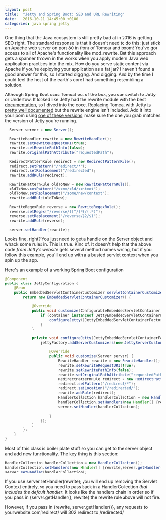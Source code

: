 ```yaml
---
layout: post
title:  "Jetty and Spring Boot: SEO and URL Rewriting"
date:   2016-10-21 14:45:00 +0100
categories: java spring jetty 
---
```

One thing that the Java ecosystem is still pretty bad at in 2016 is getting SEO right. The standard response is that it doesn't need to do this: just stick an Apache web server on port 80 in front of Tomcat and boom! You've got access to all of Apache's functionality like mod_rewrite. But this approach gets a spanner thrown in the works when you apply modern Java web application practices into the mix. How do you serve static content via Apache if you're deploying your application as a fat jar? I haven't found a good answer for this, so I started digging. And digging. And by the time I could feel the heat of the earth's core I had something resembling a solution.

Although Spring Boot uses Tomcat out of the box, you can switch to Jetty or Undertow. It looked like Jetty had the rewrite module with the best [documentation](https://www.eclipse.org/jetty/documentation/9.3.x/rewrite-handler.html), so I dived into the code. Replacing Tomcat with Jetty [is pretty well documented](http://docs.spring.io/spring-boot/docs/current/reference/html/howto-embedded-servlet-containers.html) but the rewrite engine isn't included. Add it into your pom using [one of these versions](https://mvnrepository.com/artifact/org.eclipse.jetty/jetty-rewrite): make sure the one you grab matches the version of Jetty you're running.

``` java
  Server server = new Server();

  RewriteHandler rewrite = new RewriteHandler();
  rewrite.setRewriteRequestURI(true);
  rewrite.setRewritePathInfo(false);
  rewrite.originalPathAttribute("requestedPath");

  RedirectPatternRule redirect = new RedirectPatternRule();
  redirect.setPattern("/redirect/*");
  redirect.setReplacement("/redirected");
  rewrite.addRule(redirect);

  RewritePatternRule oldToNew = new RewritePatternRule();
  oldToNew.setPattern("/some/old/context");
  oldToNew.setReplacement("/some/new/context");
  rewrite.addRule(oldToNew);

  RewriteRegexRule reverse = new RewriteRegexRule();
  reverse.setRegex("/reverse/([^/]*)/(.*)");
  reverse.setReplacement("/reverse/$2/$1");
  rewrite.addRule(reverse);

  server.setHandler(rewrite);
```

Looks fine, right? You just need to get a handle on the Server object and whack some rules in. This is true. Kind of. It doesn't help that the above code *from Jetty's website* gets several method names wrong, but if you follow this example, you'll end up with a a busted servlet context when you spin up the app.

Here's an example of a working Spring Boot configuration.

``` java
@Component
public class JettyConfiguration {
	@Bean
	public EmbeddedServletContainerCustomizer servletContainerCustomizer() {
	    return new EmbeddedServletContainerCustomizer() {

	        @Override
	        public void customize(ConfigurableEmbeddedServletContainer container) {
	            if (container instanceof JettyEmbeddedServletContainerFactory) {
	                configureJetty((JettyEmbeddedServletContainerFactory) container);
	            }
	        }

	        private void configureJetty(JettyEmbeddedServletContainerFactory jettyFactory) {
	            jettyFactory.addServerCustomizers(new JettyServerCustomizer() {

	                @Override
	                public void customize(Server server) {
	                    RewriteHandler rewrite = new RewriteHandler();
	                    rewrite.setRewriteRequestURI(true);
	                    rewrite.setRewritePathInfo(false);
	                    rewrite.setOriginalPathAttribute("requestedPath");
	                    RedirectPatternRule redirect = new RedirectPatternRule();
	                    redirect.setPattern("/redirect/*");
	                    redirect.setLocation("/redirected/");  
	                    rewrite.addRule(redirect);
	                    HandlerCollection handlerCollection = new HandlerCollection();
	                    handlerCollection.setHandlers(new Handler[] {rewrite,server.getHandler()});
	                    server.setHandler(handlerCollection);
	                    
	                }
	            });
	        }
	    };
	}
}
```

Most of this class is boiler plate stuff so you can get to the server object and add new functionality. The key thing is this section:

``` java
HandlerCollection handlerCollection = new HandlerCollection();
handlerCollection.setHandlers(new Handler[] {rewrite,server.getHandler()});
server.setHandler(handlerCollection);
```

If you use server.setHandler(rewrite); you will end up removing the Servlet Context entirely, so you need to pass back in a HandlerCollection *that includes the default handler*. It looks like the handlers chain in order so if you pass in {server.getHandler(), rewrite} the rewrite rule above will not fire.

However, if you pass in {rewrite, server.getHandler()}, any requests to yourwebsite.com/redirect/ will 302 redirect to /redirected/. 









